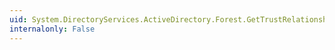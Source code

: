 ```yaml
---
uid: System.DirectoryServices.ActiveDirectory.Forest.GetTrustRelationship(System.String)
internalonly: False
---
```

